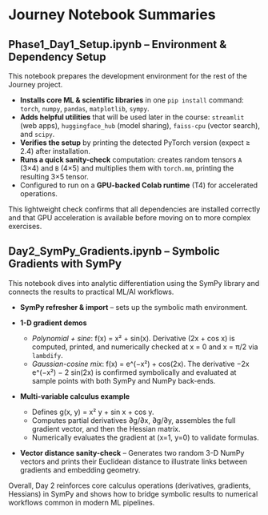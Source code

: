 # Journey Notebook Summaries

## Phase1_Day1_Setup.ipynb – Environment & Dependency Setup

This notebook prepares the development environment for the rest of the Journey project.

- **Installs core ML & scientific libraries** in one `pip install` command: `torch`, `numpy`, `pandas`, `matplotlib`, `sympy`.
- **Adds helpful utilities** that will be used later in the course: `streamlit` (web apps), `huggingface_hub` (model sharing), `faiss-cpu` (vector search), and `scipy`.
- **Verifies the setup** by printing the detected PyTorch version (expect ≥ 2.4) after installation.
- **Runs a quick sanity-check** computation: creates random tensors `A` (3×4) and `B` (4×5) and multiplies them with `torch.mm`, printing the resulting 3×5 tensor.
- Configured to run on a **GPU-backed Colab runtime** (T4) for accelerated operations.

This lightweight check confirms that all dependencies are installed correctly and that GPU acceleration is available before moving on to more complex exercises.

## Day2_SymPy_Gradients.ipynb – Symbolic Gradients with SymPy

This notebook dives into analytic differentiation using the SymPy library and connects the results to practical ML/AI workflows.

- **SymPy refresher & import** – sets up the symbolic math environment.

- **1-D gradient demos**

  - _Polynomial + sine_: f(x) = x² + sin(x). Derivative (2x + cos x) is computed, printed, and numerically checked at x = 0 and x = π/2 via `lambdify`.
  - _Gaussian-cosine mix_: f(x) = e^(−x²) + cos(2x). The derivative −2x e^(−x²) − 2 sin(2x) is confirmed symbolically and evaluated at sample points with both SymPy and NumPy back-ends.

- **Multi-variable calculus example**

  - Defines g(x, y) = x² y + sin x + cos y.
  - Computes partial derivatives ∂g/∂x, ∂g/∂y, assembles the full gradient vector, and then the Hessian matrix.
  - Numerically evaluates the gradient at (x=1, y=0) to validate formulas.

- **Vector distance sanity-check** – Generates two random 3-D NumPy vectors and prints their Euclidean distance to illustrate links between gradients and embedding geometry.

Overall, Day 2 reinforces core calculus operations (derivatives, gradients, Hessians) in SymPy and shows how to bridge symbolic results to numerical workflows common in modern ML pipelines.
